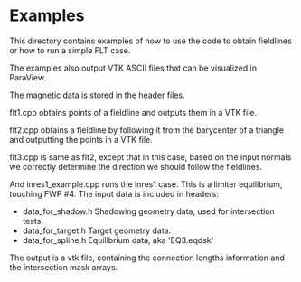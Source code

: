 
# Examples

This directory contains examples of how to use the code to obtain fieldlines or
how to run a simple FLT case.

The examples also output VTK ASCII files that can be visualized in ParaView.

The magnetic data is stored in the header files.

flt1.cpp obtains points of a fieldline and outputs them in a VTK file. 

flt2.cpp obtains a fieldline by following it from the barycenter of a
triangle and outputting the points in a VTK file.

flt3.cpp is same as flt2, except that in this case, based on the input normals we
correctly determine the direction we should follow the fieldlines.

And inres1_example.cpp runs the inres1 case. This is a limiter equilibrium, 
touching FWP #4. The input data is included in headers:
 - data_for_shadow.h
   Shadowing geometry data, used for intersection tests.
 - data_for_target.h
   Target geometry data.
 - data_for_spline.h
   Equilibrium data, aka 'EQ3.eqdsk'

The output is a vtk file, containing the connection lengths information and 
the intersection mask arrays.
